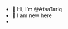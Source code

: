 - 👋 Hi, I’m @AfsaTariq
- 👀 I am new here
- 

<!---
AfsaTariq/AfsaTariq is a ✨ special ✨ repository because its `README.md` (this file) appears on your GitHub profile.
You can click the Preview link to take a look at your changes.
--->
